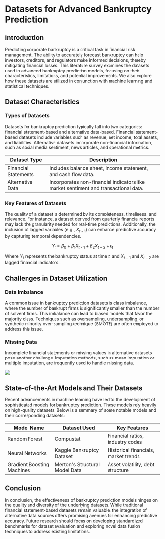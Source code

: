 # Datasets for Advanced Bankruptcy Prediction

## Introduction

Predicting corporate bankruptcy is a critical task in financial risk management. The ability to accurately forecast bankruptcy can help investors, creditors, and regulators make informed decisions, thereby mitigating financial losses. This literature survey examines the datasets used in advanced bankruptcy prediction models, focusing on their characteristics, limitations, and potential improvements. We also explore how these datasets are utilized in conjunction with machine learning and statistical techniques.

## Dataset Characteristics

### Types of Datasets

Datasets for bankruptcy prediction typically fall into two categories: financial statement-based and alternative data-based. Financial statement-based datasets include variables such as revenue, net income, total assets, and liabilities. Alternative datasets incorporate non-financial information, such as social media sentiment, news articles, and operational metrics.

| Dataset Type | Description |
|-------------|-------------|
| Financial Statements | Includes balance sheet, income statement, and cash flow data. |
| Alternative Data | Incorporates non-financial indicators like market sentiment and transactional data. |

### Key Features of Datasets

The quality of a dataset is determined by its completeness, timeliness, and relevance. For instance, a dataset derived from quarterly financial reports may lack the granularity needed for real-time predictions. Additionally, the inclusion of lagged variables (e.g., $X_{t-1}$) can enhance predictive accuracy by capturing temporal dependencies.

$$
Y_t = \beta_0 + \beta_1 X_{t-1} + \beta_2 X_{t-2} + \epsilon_t
$$

Where $Y_t$ represents the bankruptcy status at time $t$, and $X_{t-1}$ and $X_{t-2}$ are lagged financial indicators.

## Challenges in Dataset Utilization

### Data Imbalance

A common issue in bankruptcy prediction datasets is class imbalance, where the number of bankrupt firms is significantly smaller than the number of solvent firms. This imbalance can lead to biased models that favor the majority class. Techniques such as oversampling, undersampling, or synthetic minority over-sampling technique (SMOTE) are often employed to address this issue.

### Missing Data

Incomplete financial statements or missing values in alternative datasets pose another challenge. Imputation methods, such as mean imputation or multiple imputation, are frequently used to handle missing data.

![](placeholder_for_missing_data_handling_diagram)

## State-of-the-Art Models and Their Datasets

Recent advancements in machine learning have led to the development of sophisticated models for bankruptcy prediction. These models rely heavily on high-quality datasets. Below is a summary of some notable models and their corresponding datasets:

| Model Name | Dataset Used | Key Features |
|------------|--------------|--------------|
| Random Forest | Compustat | Financial ratios, industry codes |
| Neural Networks | Kaggle Bankruptcy Dataset | Historical financials, market trends |
| Gradient Boosting Machines | Merton's Structural Model Data | Asset volatility, debt structure |

## Conclusion

In conclusion, the effectiveness of bankruptcy prediction models hinges on the quality and diversity of the underlying datasets. While traditional financial statement-based datasets remain valuable, the integration of alternative data sources offers promising avenues for enhancing predictive accuracy. Future research should focus on developing standardized benchmarks for dataset evaluation and exploring novel data fusion techniques to address existing limitations.
